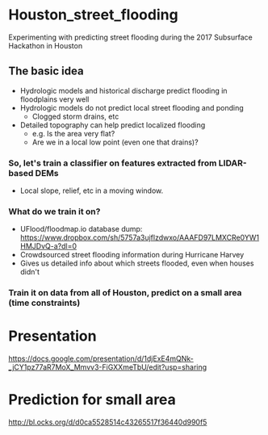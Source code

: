 # Houston_street_flooding
Experimenting with predicting street flooding during the 2017 Subsurface Hackathon in Houston

## The basic idea

  * Hydrologic models and historical discharge predict flooding in floodplains very well
  * Hydrologic models do not predict local street flooding and ponding
      - Clogged storm drains, etc
  * Detailed topography can help predict localized flooding
      - e.g. Is the area very flat?
      - Are we in a local low point (even one that drains)?

### So, let's train a classifier on features extracted from LIDAR-based DEMs

  * Local slope, relief, etc in a moving window.

### What do we train it on?

  * UFlood/floodmap.io database dump: https://www.dropbox.com/sh/5757a3ujflzdwxo/AAAFD97LMXCRe0YW1HMJDvQ-a?dl=0
  * Crowdsourced street flooding information during Hurricane Harvey
  * Gives us detailed info about which streets flooded, even when houses didn't

### Train it on data from all of Houston, predict on a small area (time constraints)

# Presentation
https://docs.google.com/presentation/d/1djExE4mQNk-_jCY1pz77aR7MoX_Mmvv3-FiGXXmeTbU/edit?usp=sharing

# Prediction for small area
http://bl.ocks.org/d/d0ca5528514c43265517f36440d990f5
